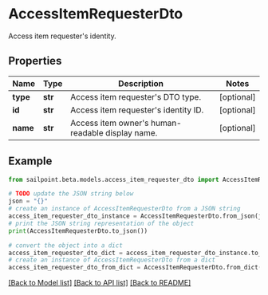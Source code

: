 # AccessItemRequesterDto

Access item requester's identity.

## Properties

Name | Type | Description | Notes
------------ | ------------- | ------------- | -------------
**type** | **str** | Access item requester&#39;s DTO type. | [optional] 
**id** | **str** | Access item requester&#39;s identity ID. | [optional] 
**name** | **str** | Access item owner&#39;s human-readable display name. | [optional] 

## Example

```python
from sailpoint.beta.models.access_item_requester_dto import AccessItemRequesterDto

# TODO update the JSON string below
json = "{}"
# create an instance of AccessItemRequesterDto from a JSON string
access_item_requester_dto_instance = AccessItemRequesterDto.from_json(json)
# print the JSON string representation of the object
print(AccessItemRequesterDto.to_json())

# convert the object into a dict
access_item_requester_dto_dict = access_item_requester_dto_instance.to_dict()
# create an instance of AccessItemRequesterDto from a dict
access_item_requester_dto_from_dict = AccessItemRequesterDto.from_dict(access_item_requester_dto_dict)
```
[[Back to Model list]](../README.md#documentation-for-models) [[Back to API list]](../README.md#documentation-for-api-endpoints) [[Back to README]](../README.md)


